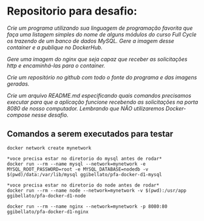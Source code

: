 # Repositorio para desafio:

*Crie um programa utilizando sua linguagem de programação favorita que faça uma listagem simples do nome de alguns módulos do curso Full Cycle os trazendo de um banco de dados MySQL. Gere a imagem desse container e a publique no DockerHub.*

*Gere uma imagem do nginx que seja capaz que receber as solicitações http e encaminhá-las para o container.*

*Crie um repositório no github com todo o fonte do programa e das imagens geradas.*

*Crie um arquivo README.md especificando quais comandos precisamos executar para que a aplicação funcione recebendo as solicitações na porta 8080 de nosso computador. Lembrando que NÃO utilizaremos Docker-compose nesse desafio.*


## Comandos a serem executados para testar

```
docker network create mynetwork

*voce precisa estar no diretorio do mysql antes de rodar*
docker run --rm --name mysql --network=mynetwork -e MYSQL_ROOT_PASSWORD=root -e MYSQL_DATABASE=nodedb -v $(pwd)/data:/var/lib/mysql ggibellato/pfa-docker-d1-mysql 

*voce precisa estar no diretorio do node antes de rodar*
docker run --rm --name node --network=mynetwork -v $(pwd):/usr/app ggibellato/pfa-docker-d1-node

docker run --rm --name nginx --network=mynetwork -p 8080:80 ggibellato/pfa-docker-d1-nginx

```


